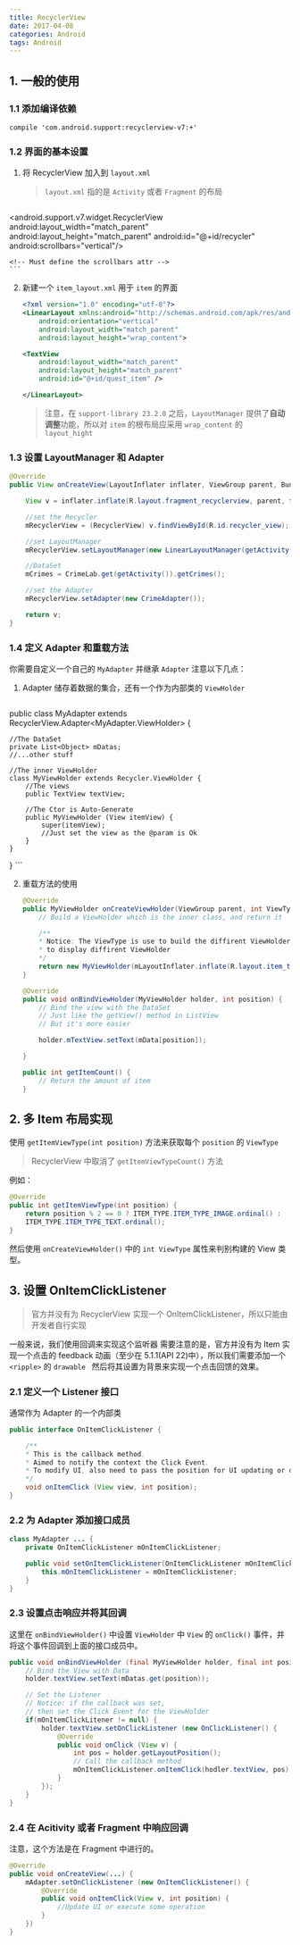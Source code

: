 ```yaml
---
title: RecyclerView
date: 2017-04-08
categories: Android
tags: Android
---
```


## 1. 一般的使用

<!-- more -->### 1.1 添加编译依赖

```
compile 'com.android.support:recyclerview-v7:+'
```

### 1.2 界面的基本设置

1. 将 RecyclerView 加入到 `layout.xml`

    > `layout.xml` 指的是 `Activity` 或者 `Fragment` 的布局

    ```xml
<android.support.v7.widget.RecyclerView
    android:layout_width="match_parent"
    android:layout_height="match_parent"
    android:id="@+id/recycler"
    android:scrollbars="vertical"/>

    <!-- Must define the scrollbars attr -->
    ```


2. 新建一个 `item_layout.xml` 用于 `item` 的界面

    ```xml
    <?xml version="1.0" encoding="utf-8"?>
    <LinearLayout xmlns:android="http://schemas.android.com/apk/res/android"
        android:orientation="vertical"
        android:layout_width="match_parent"
        android:layout_height="wrap_content">

    <TextView
        android:layout_width="match_parent"
        android:layout_height="match_parent"
        android:id="@+id/quest_item" />

    </LinearLayout>
    ```

    > 注意，在 `support-library 23.2.0` 之后，`LayoutManager` 提供了**自动调整**功能，所以对 `item` 的根布局应采用 `wrap_content` 的 `layout_hight`

<!-- more -->### 1.3 设置 **LayoutManager** 和 **Adapter**

```java
@Override
public View onCreateView(LayoutInflater inflater, ViewGroup parent, Bundle savedInstanceState) {

    View v = inflater.inflate(R.layout.fragment_recyclerview, parent, false);

    //set the Recycler
    mRecyclerView = (RecyclerView) v.findViewById(R.id.recycler_view);

    //set LayoutManager
    mRecyclerView.setLayoutManager(new LinearLayoutManager(getActivity()));

    //DataSet
    mCrimes = CrimeLab.get(getActivity()).getCrimes();

    //set the Adapter
    mRecyclerView.setAdapter(new CrimeAdapter());

    return v;
}
```

### 1.4 定义 Adapter 和重载方法

你需要自定义一个自己的 `MyAdapter` 并继承 `Adapter`
注意以下几点：

1. Adapter 储存着数据的集合，还有一个作为内部类的 `ViewHolder`

    ```java
public class MyAdapter extends RecyclerView.Adapter<MyAdapter.ViewHolder> {

    //The DataSet
    private List<Object> mDatas;
    //...other stuff

    //The inner ViewHolder
    class MyViewHolder extends Recycler.ViewHolder {
        //The views
        public TextView textView;

        //The Ctor is Auto-Generate
        public MyViewHolder (View itemView) {
            super(itemView);
            //Just set the view as the @param is Ok
        }
    }
}
    ```

2. 重载方法的使用

    ```java
    @Override
    public MyViewHolder onCreateViewHolder(ViewGroup parent, int ViewType) {
        // Build a ViewHolder which is the inner class, and return it

        /**
        * Notice: The ViewType is use to build the diffirent ViewHolder
        * to display diffirent ViewHolder
        */
        return new MyViewHolder(mLayoutInflater.inflate(R.layout.item_text, parent, false));
    }

    @Override
    public void onBindViewHolder(MyViewHolder holder, int position) {
        // Bind the view with the DataSet
        // Just like the getView() method in ListView
        // But it's more easier

        holder.mTextView.setText(mData[position]);

    }

    public int getItemCount() {
        // Return the amount of item
    }
    ```

## 2. 多 Item 布局实现

使用 `getItemViewType(int position)` 方法来获取每个 `position` 的 `ViewType`

> RecyclerView 中取消了 `getItemViewTypeCount()` 方法

例如：

```java
@Override
public int getItemViewType(int position) {
    return position % 2 == 0 ? ITEM_TYPE.ITEM_TYPE_IMAGE.ordinal() :
    ITEM_TYPE.ITEM_TYPE_TEXT.ordinal();
}
```

然后使用 `onCreateViewHolder()` 中的 `int ViewType` 属性来判别构建的 View 类型。

<!-- more -->## 3. 设置 OnItemClickListener

> 官方并没有为 RecyclerView 实现一个 OnItemClickListener，所以只能由开发者自行实现

一般来说，我们使用回调来实现这个监听器
需要注意的是，官方并没有为 Item 实现一个点击的 feedback 动画（至少在 5.1.1(API 22)中），所以我们需要添加一个 `<ripple>` 的 `drawable ` 然后将其设置为背景来实现一个点击回馈的效果。


### 2.1 定义一个 Listener 接口

通常作为 Adapter 的一个内部类

```java
public interface OnItemClickListener {

    /**
    * This is the callback method.
    * Aimed to notify the context the Click Event.
    * To modify UI, also need to pass the position for UI updating or do othertings
    */
    void onItemClick (View view, int position);
}
```

### 2.2 为 Adapter 添加接口成员

```java
class MyAdapter ... {
    private OnItemClickListener mOnItemClickListener;

    public void setOnItemClickListener(OnItemClickListener mOnItemClickListener) {
        this.mOnItemClickListener = mOnItemClickListener;
    }
}
```

### 2.3 设置点击响应并将其回调

这里在 `onBindViewHolder()` 中设置 `ViewHolder` 中 `View` 的 `onClick()` 事件，并将这个事件回调到上面的接口成员中。

```java
public void onBindViewHolder (final MyViewHolder holder, final int position) {
    // Bind the View with Data
    holder.textView.setText(mDatas.get(position));

    // Set the Listener
    // Notice: if the callback was set,
    // then set the Click Event for the ViewHolder
    if(mOnItemClickLitener != null) {
        holder.textView.setOnClickListener (new OnClickListener() {
            @Override
            public void onClick (View v) {
                int pos = holder.getLayoutPosition();
                // Call the callback method
                mOnItemClickListener.onItemClick(hodler.textView, pos);
            }
        });
    }
}
```

### 2.4 在 Acitivity 或者 Fragment 中响应回调

注意，这个方法是在 Fragment 中进行的。

```java
@Override
public void onCreateView(...) {
    mAdapter.setOnClickListener (new OnItemClickListener() {
        @Override
        public void onItemClick(View v, int position) {
            //Update UI or execute some operation
        }
    })
}
```
